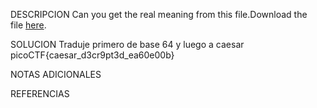 DESCRIPCION
Can you get the real meaning from this file.Download the file [here](https://artifacts.picoctf.net/c_titan/1/enc_flag).

SOLUCION
Traduje primero de base 64 y luego a caesar
picoCTF{caesar_d3cr9pt3d_ea60e00b}

NOTAS ADICIONALES

REFERENCIAS